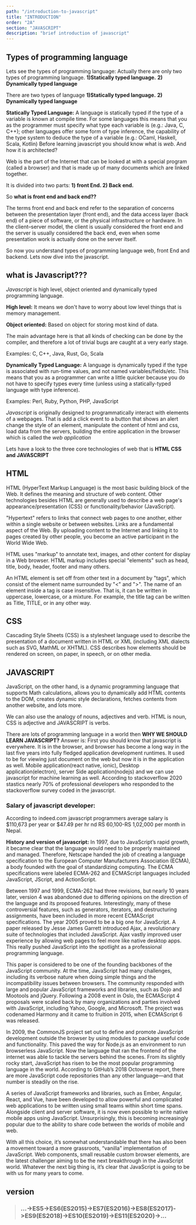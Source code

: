 ```yaml
---
path: "/introduction-to-javascript"
title: "INTRODUCTION"
order: "2A"
section: "JAVASCRIPT"
description: "brief introduction of javascript"
---
```

## Types of programming language
Lets see the types of programming language: Actually there are only two types of programming language. **1)Statically typed language.** **2) Dynamically typed language**

There are two types of language **1)Statically typed language.** **2) Dynamically typed language**

**Statically Typed Language:** A language is statically typed if the type of a variable is known at compile time. For some languages this means that you as the programmer must specify what type each variable is (e.g.: Java, C, C++); other languages offer some form of type inference, the capability of the type system to deduce the type of a variable (e.g.: OCaml, Haskell, Scala, Kotlin)
Before learning javascript you should know what is *web*. And how it is architected?


Web is the part of the Internet that can be looked at with a special program (called a browser) and that is made up of many documents which are linked together.

It is divided into two parts: **1) front End.  2) Back end.**

So **what is front end and back end??**

The terms front end and back end refer to the separation of concerns between the presentation layer (front end), and the data access layer (back end) of a piece of software, or the physical infrastructure or hardware. In the client–server model, the client is usually considered the front end and the server is usually considered the back end, even when some presentation work is actually done on the server itself.



So now you understand types of programming language web, front End and backend. Lets now dive into the javascript. 

  ## **what is Javascript???**

*Javascript* is high level, object oriented and dynamically typed programming language.

**High level:** It means we don't have to worry about low level things that is memory management.

**Object oriented:** Based on object for storing most kind of data.



The main advantage here is that all kinds of checking can be done by the compiler, and therefore a lot of trivial bugs are caught at a very early stage.

 Examples: C, C++, Java, Rust, Go, Scala

 **Dynamically Typed Language:** A language is dynamically typed if the type is associated with run-time values, and not named variables/fields/etc. This means that you as a programmer can write a little quicker because you do not have to specify types every time (unless using a statically-typed language with type inference).

Examples: Perl, Ruby, Python, PHP, JavaScript

*Javascript* is originally designed to programmatically interact with elements of a webpages.
That is add a click event to a button that shows an alert change the style of an element, manipulate the content of html and css, load data from the servers, building the entire application in the browser which is called the *web application*

Lets have a look to the three core technologies of web that is **HTML CSS and JAVASCRIPT**

## **HTML** 

HTML (HyperText Markup Language) is the most basic building block of the Web. It defines the meaning and structure of web content. Other technologies besides HTML are generally used to describe a web page's appearance/presentation (CSS) or functionality/behavior (JavaScript).

"Hypertext" refers to links that connect web pages to one another, either within a single website or between websites. Links are a fundamental aspect of the Web. By uploading content to the Internet and linking it to pages created by other people, you become an active participant in the World Wide Web.

HTML uses "markup" to annotate text, images, and other content for display in a Web browser. HTML markup includes special "elements" such as head, title, body, header, footer and many others.

An HTML element is set off from other text in a document by "tags", which consist of the element name surrounded by "<" and ">".  The name of an element inside a tag is case insensitive. That is, it can be written in uppercase, lowercase, or a mixture. For example, the title tag can be written as Title, TITLE, or in any other way.

## **CSS**
Cascading Style Sheets (CSS) is a stylesheet language used to describe the presentation of a document written in HTML or XML (including XML dialects such as SVG, MathML or XHTML). CSS describes how elements should be rendered on screen, on paper, in speech, or on other media.

## **JAVASCRIPT** 
JavaScript, on the other hand, is a dynamic programming language that supports Math calculations, allows you to dynamically add HTML contents to the DOM, creates dynamic style declarations, fetches contents from another website, and lots more.

We can also use the analogy of nouns, adjectives and verb. HTML is noun, CSS is adjective and JAVASCRIPT is verbs.

There are lots of programming language in a world then  **WHY WE SHOULD LEARN JAVASCRIPT?**
 Answer is: First you should know that javascript is everywhere. It is in the browser, and browser has become a long way in the last five years into fully fledged application development runtimes. It used to be for viewing just document on the web but now it is in the application as well. Mobile application(react native, ionic), Desktop application(electron), server Side application(nodejs) and we can use javascript for machine learning as well. According to stackoverflow 2020 stastics nearly 70% of professional developers who responded to the stackoverflow survey coded in the javascript.

### **Salary of javascript developer:** 
According to indeed.com javascript programmers average salary is $110,673 per year or $47.49 per hr nd RS 60,100-RS 1,02,000 per month in Nepal. 

**History and version of javascript:**
  In 1997, due to JavaScript’s rapid growth, it became clear that the language would need to be properly maintained and managed. Therefore, Netscape handed the job of creating a language specification to the European Computer Manufacturers Association (ECMA), a body founded with the goal of standardizing computing. The ECMA specifications were labeled ECMA-262 and ECMAScript languages included JavaScript, JScript, and ActionScript.

Between 1997 and 1999, ECMA-262 had three revisions, but nearly 10 years later, version 4 was abandoned due to differing opinions on the direction of the language and its proposed features. Interestingly, many of these controversial features, such as generators, iterators, and destructuring assignments, have been included in more recent ECMAScript specifications. The year 2005 proved to be a big one for JavaScript. A paper released by Jesse James Garrett introduced Ajax, a revolutionary suite of technologies that included JavaScript. Ajax vastly improved user experience by allowing web pages to feel more like native desktop apps. This really pushed JavaScript into the spotlight as a professional programming language.

This paper is considered to be one of the founding backbones of the JavaScript community. At the time, JavaScript had many challenges, including its verbose nature when doing simple things and the incompatibility issues between browsers. The community responded with large and popular JavaScript frameworks and libraries, such as Dojo and Mootools and jQuery.
Following a 2008 event in Oslo, the ECMAScript 4 proposals were scaled back by many organizations and parties involved with JavaScript, including Yahoo, Google, and Microsoft. The project was codenamed Harmony and it came to fruition in 2015, when ECMAScript 6 was released.

In 2009, the CommonJS project set out to define and promote JavaScript development outside the browser by using modules to package useful code and functionality. This paved the way for Node.js as an environment to run browserless JavaScript. Now the language that ran the frontend of the internet was able to tackle the servers behind the scenes.
From its slightly rocky start, JavaScript has risen to be the most popular programming language in the world. According to GitHub’s 2018 Octoverse report, there are more JavaScript code repositories than any other language—and that number is steadily on the rise.

A series of JavaScript frameworks and libraries, such as Ember, Angular, React, and Vue, have been developed to allow powerful and complicated web applications to be written using small teams within short time spans. Alongside client and server software, it is now even possible to write native mobile apps using JavaScript. Unsurprisingly, this is becoming increasingly popular due to the ability to share code between the worlds of mobile and web.

With all this choice, it’s somewhat understandable that there has also been a movement toward a more grassroots, “vanilla” implementation of JavaScript. Web components, small reusable custom browser elements, are the latest challenger aiming to be the next breakthrough in the JavaScript world. Whatever the next big thing is, it’s clear that JavaScript is going to be with us for many years to come.
## version
>### ...->ES5->ES6(ES2015)->ES7(ES2016)->ES8(ES2017)->ES9(ES2018)->ES10(ES2019)->ES11(ES2020)->...


